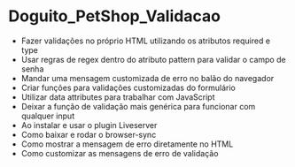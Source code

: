 # Doguito_PetShop_Validacao

- Fazer validações no próprio HTML utilizando os atributos required e type
- Usar regras de regex dentro do atributo pattern para validar o campo de senha
- Mandar uma mensagem customizada de erro no balão do navegador
- Criar funções para validações customizadas do formulário
- Utilizar data attributes para trabalhar com JavaScript
- Deixar a função de validação mais genérica para funcionar com qualquer input 
- Ao instalar e usar o plugin Liveserver
- Como baixar e rodar o browser-sync
- Como mostrar a mensagem de erro diretamente no HTML
- Como customizar as mensagens de erro de validação